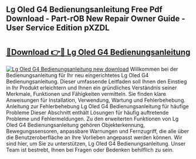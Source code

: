 ## Lg Oled G4 Bedienungsanleitung Free Pdf Download - Part-rOB New Repair Owner Guide - User Service Edition pXZDL

# <h2><a href="http://df1akn.blite.top/?on=Lg+Oled+G4+Bedienungsanleitung">🔗Download 👉🔴 Lg Oled G4 Bedienungsanleitung</a></h2>

[![Lg Oled G4 Bedienungsanleitung new download](https://i.imgur.com/lujVjoI.png)](http://df1akn.blite.top/?on=Lg+Oled+G4+Bedienungsanleitung)
Willkommen bei der Bedienungsanleitung für Ihr neu eingerichtetes Lg Oled G4 Bedienungsanleitung. Dieser umfassende Leitfaden soll Ihnen den Einstieg in Ihr Produkt erleichtern und Ihnen ein gründliches Verständnis seiner Merkmale, Funktionen und Fähigkeiten vermitteln. Sie finden klare Anweisungen für Installation, Verwendung, Wartung und Fehlerbehebung. Anleitung zur Fehlerbehebung Lg Oled G4 Bedienungsanleitung für häufige Probleme Dieser Abschnitt enthält Lösungen für häufig auftretende Probleme und Fehlermeldungen. Zu den erweiterten Funktionen von Lg Oled G4 Bedienungsanleitung gehören Objekterkennung, Bewegungssensoren, anpassbare Warnungen und Fernzugriff, die alle über die Benutzeroberfläche an Ihre Vorlieben angepasst werden können. Wir sind hier, um Sie zu unterstützen, Lg Oled G4 Bedienungsanleitung. Unser Team ist bestrebt, Ihnen bei Fragen oder Bedenken behilflich zu sein.
